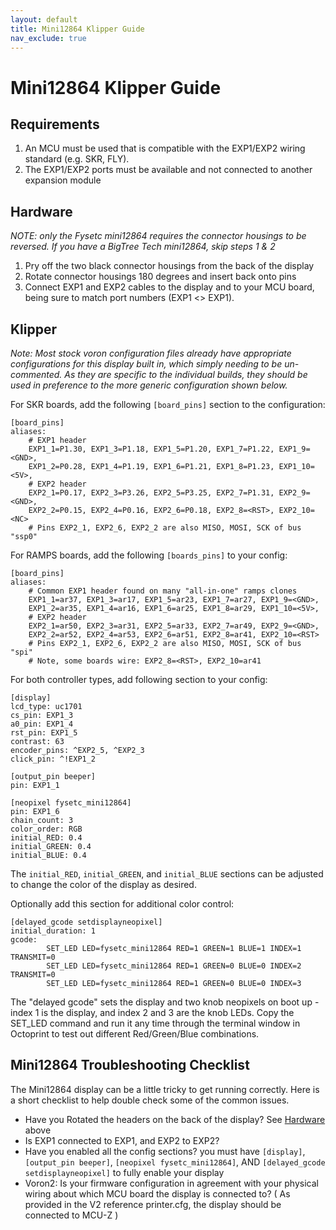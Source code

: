 ```yaml
---
layout: default
title: Mini12864 Klipper Guide
nav_exclude: true
---
```


# Mini12864 Klipper Guide

## Requirements

1. An MCU must be used that is compatible with the EXP1/EXP2 wiring standard (e.g. SKR, FLY).
2. The EXP1/EXP2 ports must be available and not connected to another expansion module

## Hardware
*NOTE: only the Fysetc mini12864 requires the connector housings to be reversed.  If you have a BigTree Tech mini12864, skip steps 1 & 2*
1. Pry off the two black connector housings from the back of the display
2. Rotate connector housings 180 degrees and insert back onto pins
3. Connect EXP1 and EXP2 cables to the display and to your MCU board, being sure to match port numbers (EXP1 <> EXP1).

## Klipper
*Note: Most stock voron configuration files already have appropriate configurations for this display built in, which simply needing to be un-commented.  As they are specific to the individual builds, they should be used in preference to the more generic configuration shown below.*

For SKR boards, add the following `[board_pins]` section to the configuration:

```
[board_pins]
aliases:
    # EXP1 header
    EXP1_1=P1.30, EXP1_3=P1.18, EXP1_5=P1.20, EXP1_7=P1.22, EXP1_9=<GND>,
    EXP1_2=P0.28, EXP1_4=P1.19, EXP1_6=P1.21, EXP1_8=P1.23, EXP1_10=<5V>,
    # EXP2 header
    EXP2_1=P0.17, EXP2_3=P3.26, EXP2_5=P3.25, EXP2_7=P1.31, EXP2_9=<GND>,
    EXP2_2=P0.15, EXP2_4=P0.16, EXP2_6=P0.18, EXP2_8=<RST>, EXP2_10=<NC>
    # Pins EXP2_1, EXP2_6, EXP2_2 are also MISO, MOSI, SCK of bus "ssp0"
```

For RAMPS boards, add the following `[boards_pins]` to your config:

```
[board_pins]
aliases:
    # Common EXP1 header found on many "all-in-one" ramps clones
    EXP1_1=ar37, EXP1_3=ar17, EXP1_5=ar23, EXP1_7=ar27, EXP1_9=<GND>,
    EXP1_2=ar35, EXP1_4=ar16, EXP1_6=ar25, EXP1_8=ar29, EXP1_10=<5V>,
    # EXP2 header
    EXP2_1=ar50, EXP2_3=ar31, EXP2_5=ar33, EXP2_7=ar49, EXP2_9=<GND>,
    EXP2_2=ar52, EXP2_4=ar53, EXP2_6=ar51, EXP2_8=ar41, EXP2_10=<RST>
    # Pins EXP2_1, EXP2_6, EXP2_2 are also MISO, MOSI, SCK of bus "spi"
    # Note, some boards wire: EXP2_8=<RST>, EXP2_10=ar41
```

For both controller types, add following section to your config:

```
[display]
lcd_type: uc1701
cs_pin: EXP1_3
a0_pin: EXP1_4
rst_pin: EXP1_5
contrast: 63
encoder_pins: ^EXP2_5, ^EXP2_3
click_pin: ^!EXP1_2
 
[output_pin beeper]
pin: EXP1_1
 
[neopixel fysetc_mini12864]
pin: EXP1_6
chain_count: 3
color_order: RGB
initial_RED: 0.4
initial_GREEN: 0.4
initial_BLUE: 0.4
```

The `initial_RED`, `initial_GREEN`, and `initial_BLUE` sections can be adjusted to change the color of the display as desired.


Optionally add this section for additional color control:

``` 
[delayed_gcode setdisplayneopixel]
initial_duration: 1
gcode:
        SET_LED LED=fysetc_mini12864 RED=1 GREEN=1 BLUE=1 INDEX=1 TRANSMIT=0
        SET_LED LED=fysetc_mini12864 RED=1 GREEN=0 BLUE=0 INDEX=2 TRANSMIT=0
        SET_LED LED=fysetc_mini12864 RED=1 GREEN=0 BLUE=0 INDEX=3
```

The "delayed gcode" sets the display and two knob neopixels on boot up - index 1 is the display, and index 2 and 3 are the knob LEDs.   Copy the SET_LED command and run it any time through the terminal window in Octoprint to test out different Red/Green/Blue combinations.

## Mini12864 Troubleshooting Checklist
The Mini12864 display can be a little tricky to get running correctly.  Here is a short checklist to help double check some of the common issues.

* Have you Rotated the headers on the back of the display?  See [Hardware](#hardware) above
* Is EXP1 connected to EXP1, and EXP2 to EXP2?
* Have you enabled all the config sections?  you must have `[display]`,  `[output_pin beeper]`, `[neopixel fysetc_mini12864]`, AND `[delayed_gcode setdisplayneopixel]` to fully enable your display
* Voron2: Is your firmware configuration in agreement with your physical wiring about which MCU board the display is connected to?  ( As provided in the V2 reference printer.cfg, the display should be connected to MCU-Z )
